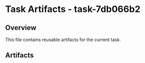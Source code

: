 # Task Artifacts - task-7db066b2

## Overview
This file contains reusable artifacts for the current task.

## Artifacts
